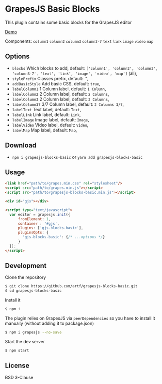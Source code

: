 # GrapesJS Basic Blocks

This plugin contains some basic blocks for the GrapesJS editor

[Demo](http://grapesjs.com/demo.html)
<br/>

Components:
`column1`
`column2`
`column3`
`column3-7`
`text`
`link`
`image`
`video`
`map`





## Options

* `blocks` Which blocks to add, default: `['column1', 'column2', 'column3', 'column3-7', 'text', 'link', 'image', 'video', 'map']` (all),
* `stylePrefix` Classes prefix, default: '',
* `addBasicStyle` Add basic CSS, default: `true`,
* `labelColumn1` 1 Column label, default: `1 Column`,
* `labelColumn2` 2 Column label, default: `2 Columns`,
* `labelColumn3` 2 Column label, default: `3 Columns`,
* `labelColumn37` 3/7 Column label, default: `2 Columns 3/7`,
* `labelText` Text label, default: `Text`,
* `labelLink` Link label, default: `Link`,
* `labelImage` Image label, default: `Image`,
* `labelVideo` Video label, default: `Video`,
* `labelMap` Map label, default: `Map`,





## Download

* `npm i grapesjs-blocks-basic` or `yarn add grapesjs-blocks-basic`





## Usage

```html
<link href="path/to/grapes.min.css" rel="stylesheet"/>
<script src="path/to/grapes.min.js"></script>
<script src="path/to/grapesjs-blocks-basic.min.js"></script>

<div id="gjs"></div>

<script type="text/javascript">
  var editor = grapesjs.init({
      fromElement: 1,
      container : '#gjs',
      plugins: ['gjs-blocks-basic'],
      pluginsOpts: {
        'gjs-blocks-basic': {/* ...options */}
      }
  });
</script>
```





## Development

Clone the repository

```sh
$ git clone https://github.com/artf/grapesjs-blocks-basic.git
$ cd grapesjs-blocks-basic
```

Install it

```sh
$ npm i
```

The plugin relies on GrapesJS via `peerDependencies` so you have to install it manually (without adding it to package.json)

```sh
$ npm i grapesjs --no-save
```

Start the dev server

```sh
$ npm start
```





## License

BSD 3-Clause
